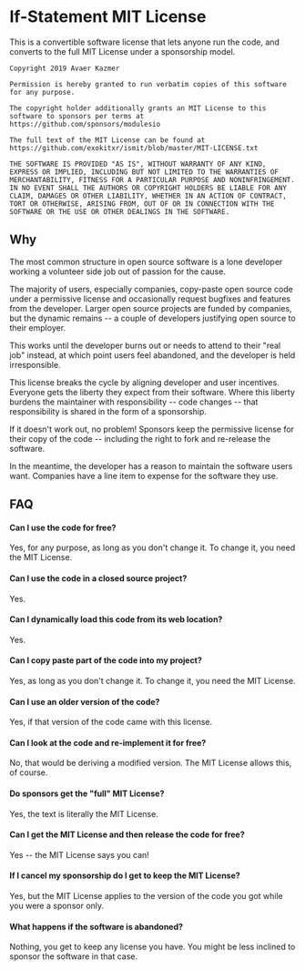 # If-Statement MIT License

This is a convertible software license that lets anyone run the code, and converts to the full MIT License under a sponsorship model.

```
Copyright 2019 Avaer Kazmer

Permission is hereby granted to run verbatim copies of this software for any purpose.

The copyright holder additionally grants an MIT License to this software to sponsors per terms at https://github.com/sponsors/modulesio

The full text of the MIT License can be found at https://github.com/exokitxr/ismit/blob/master/MIT-LICENSE.txt

THE SOFTWARE IS PROVIDED "AS IS", WITHOUT WARRANTY OF ANY KIND, EXPRESS OR IMPLIED, INCLUDING BUT NOT LIMITED TO THE WARRANTIES OF MERCHANTABILITY, FITNESS FOR A PARTICULAR PURPOSE AND NONINFRINGEMENT. IN NO EVENT SHALL THE AUTHORS OR COPYRIGHT HOLDERS BE LIABLE FOR ANY CLAIM, DAMAGES OR OTHER LIABILITY, WHETHER IN AN ACTION OF CONTRACT, TORT OR OTHERWISE, ARISING FROM, OUT OF OR IN CONNECTION WITH THE SOFTWARE OR THE USE OR OTHER DEALINGS IN THE SOFTWARE.
```

## Why

The most common structure in open source software is a lone developer working a volunteer side job out of passion for the cause.

The majority of users, especially companies, copy-paste open source code under a permissive license and occasionally request bugfixes and features from the developer. Larger open source projects are funded by companies, but the dynamic remains -- a couple of developers justifying open source to their employer.

This works until the developer burns out or needs to attend to their "real job" instead, at which point users feel abandoned, and the developer is held irresponsible.

This license breaks the cycle by aligning developer and user incentives. Everyone gets the liberty they expect from their software. Where this liberty burdens the maintainer with responsibility -- code changes -- that responsibility is shared in the form of a sponsorship.

If it doesn't work out, no problem! Sponsors keep the permissive license for their copy of the code -- including the right to fork and re-release the software.

In the meantime, the developer has a reason to maintain the software users want. Companies have a line item to expense for the software they use.

## FAQ

#### Can I use the code for free?

Yes, for any purpose, as long as you don't change it. To change it, you need the MIT License.

#### Can I use the code in a closed source project?

Yes.

#### Can I dynamically load this code from its web location?

Yes.

#### Can I copy paste part of the code into my project?

Yes, as long as you don't change it. To change it, you need the MIT License.

#### Can I use an older version of the code?

Yes, if that version of the code came with this license.

#### Can I look at the code and re-implement it for free?

No, that would be deriving a modified version. The MIT License allows this, of course.

#### Do sponsors get the "full" MIT License?

Yes, the text is literally the MIT License.

#### Can I get the MIT License and then release the code for free?

Yes -- the MIT License says you can!

#### If I cancel my sponsorship do I get to keep the MIT License?

Yes, but the MIT License applies to the version of the code you got while you were a sponsor only.

#### What happens if the software is abandoned?

Nothing, you get to keep any license you have. You might be less inclined to sponsor the software in that case.